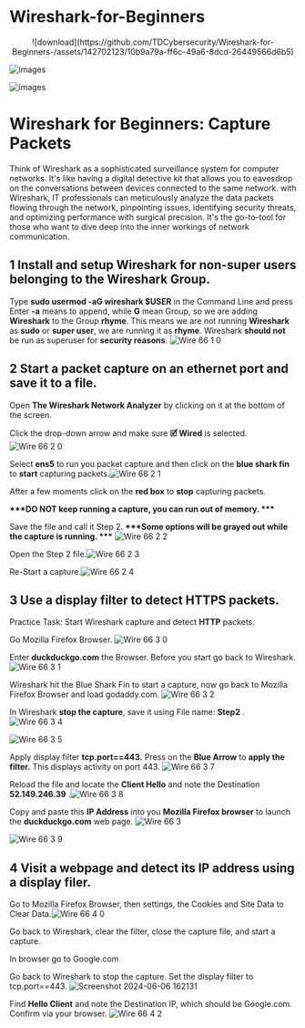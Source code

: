 # Wireshark-for-Beginners

<p align = "center" >![download](https://github.com/TDCybersecurity/Wireshark-for-Beginners-/assets/142702123/10b9a79a-ff6c-49a6-8dcd-26449566d6b5) 

![images](https://github.com/TDCybersecurity/Wireshark-for-Beginners-/assets/142702123/9964c533-cc5f-41af-9e0d-c3f110d94396)

![images](https://github.com/TDCybersecurity/Wireshark-for-Beginners-/assets/142702123/86f6ea83-8d8f-45e1-8088-848ac651d6ae)
</p>

# **Wireshark for Beginners: Capture Packets**

Think of Wireshark as a sophisticated surveillance system for computer networks.  It's like having a digital detective kit that allows you to eavesdrop on the conversations between devices connected to the same network.  with Wireshark, IT professionals can meticulously analyze the data packets flowing through the network, pinpointing issues, identifying security threats, and optimizing performance with surgical precision.  It's the go-to-tool for those who want to dive deep into the inner workings of network communication.

## **1 Install and setup Wireshark for non-super users belonging to the Wireshark Group.**

Type **sudo usermod -aG wireshark $USER** in the Command Line and press Enter
**\-a** means to append, while **G** mean Group, so we are adding **Wireshark** to the Group **rhyme**.
This means we are not running **Wireshark** as **sudo** or **super user**, we are running it as **rhyme**.
Wireshark **should not** be run as superuser for **security reasons**.
![Wire 66 1 0](https://github.com/TDCybersecurity/Wireshark-for-Beginners-/assets/142702123/6398908d-f828-4664-9077-9fea530fd5b0)

## **2 Start a packet capture on an ethernet port and save it to a file.**

Open **The Wireshark Network Analyzer** by clicking on it at the bottom of the screen.

Click the drop-down arrow and make sure **🗹 Wired** is selected. ![Wire 66 2 0](https://github.com/TDCybersecurity/Wireshark-for-Beginners-/assets/142702123/17d9dbc1-1d90-43f6-812c-9dabf1dbced6)

Select **ens5** to run you packet capture and then click on the **blue shark fin** to **start** capturing packets.![Wire 66 2 1](https://github.com/TDCybersecurity/Wireshark-for-Beginners-/assets/142702123/6f958198-102e-4efc-8076-e686767b6197)

After a few moments click on the **red box** to **stop** capturing packets.

**\*\*\*DO NOT keep running a capture, you can run out of memory. \*\*\***

Save the file and call it Step 2. **\*\*\*Some options will be grayed out while the capture is running. \*\*\*** ![Wire 66 2 2](https://github.com/TDCybersecurity/Wireshark-for-Beginners-/assets/142702123/4dd2870b-08f5-4f3a-95bc-fae6db96deb6)

Open the Step 2 file.![Wire 66 2 3](https://github.com/TDCybersecurity/Wireshark-for-Beginners-/assets/142702123/0d4907ae-435c-4a3e-aeeb-0281f5b701a3)

Re-Start a capture.![Wire 66 2 4](https://github.com/TDCybersecurity/Wireshark-for-Beginners-/assets/142702123/1a1f1f35-5da7-47e3-9a2b-9da4343bd06d)


## **3 Use a display filter to detect HTTPS packets.**

Practice Task: Start Wireshark capture and detect **HTTP** packets.

Go Mozilla Firefox Browser. ![Wire 66 3 0](https://github.com/TDCybersecurity/Wireshark-for-Beginners-/assets/142702123/1b9b3488-1e42-41cc-bd09-1847e01bbfd5)

Enter **duckduckgo.com** the Browser. Before you start go back to Wireshark. ![Wire 66 3 1](https://github.com/TDCybersecurity/Wireshark-for-Beginners-/assets/142702123/b1806d68-55f1-423f-8360-a8e89ea9f2d9)

Wireshark hit the Blue Shark Fin to start a capture, now go back to Mozilla Firefox Browser and load godaddy.com.
![Wire 66 3 2](https://github.com/TDCybersecurity/Wireshark-for-Beginners-/assets/142702123/117817ed-74ed-419c-bc5a-7feb96ab8512)

In Wireshark **stop the capture**, save it using File name: **Step2**
.![Wire 66 3 4](https://github.com/TDCybersecurity/Wireshark-for-Beginners-/assets/142702123/c555cf4e-a094-4fe9-90d6-6480238c8351)

![Wire 66 3 5](https://github.com/TDCybersecurity/Wireshark-for-Beginners-/assets/142702123/edab806b-1567-4da0-9c2b-f39ad7a560f0)

Apply display filter **tcp.port==443.** Press on the **Blue Arrow** to **apply the filter.** This displays activity on port 443.
![Wire 66 3 7](https://github.com/TDCybersecurity/Wireshark-for-Beginners-/assets/142702123/ee6e4dc5-e948-427f-984a-f3ff1e43674e)

Reload the file and locate the **Client Hello** and note the Destination **52.149.246.39**
.![Wire 66 3 8](https://github.com/TDCybersecurity/Wireshark-for-Beginners-/assets/142702123/7e2d20a3-89fc-4468-a595-04386bc9affc)

Copy and paste this **IP Address** into you **Mozilla Firefox browser** to launch the **duckduckgo.com** web page.
![Wire 66 3](https://github.com/TDCybersecurity/Wireshark-for-Beginners-/assets/142702123/8bb471ad-4fae-46f3-9ccd-686d246acbc4)

![Wire 66 3 9](https://github.com/TDCybersecurity/Wireshark-for-Beginners-/assets/142702123/fa85ffe1-861c-48ff-8e73-9a564700256e)



## **4 Visit a webpage and detect its IP address using a display filer.**

Go to Mozilla Firefox Browser, then settings, the Cookies and Site Data to Clear Data.![Wire 66 4 0](https://github.com/TDCybersecurity/Wireshark-for-Beginners-/assets/142702123/25e888e8-e027-4944-867b-f740d3697ba1)

Go back to Wireshark, clear the filter, close the capture file, and start a capture.

In browser go to Google.com

Go back to Wireshark to stop the capture. Set the display filter to tcp.port==443. ![Screenshot 2024-06-06 162131](https://github.com/TDCybersecurity/Wireshark-for-Beginners-/assets/142702123/aae8dc66-e6b9-4e73-9965-83e39245489b)

Find **Hello Client** and note the Destination IP, which should be Google.com. Confirm via your browser.
![Wire 66 4 2](https://github.com/TDCybersecurity/Wireshark-for-Beginners-/assets/142702123/ad280ab3-2d84-45b0-bbac-294d40803c72)



